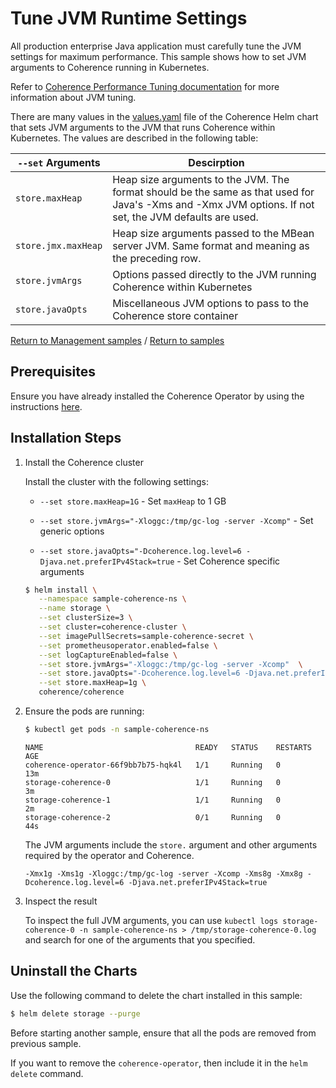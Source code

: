 # Tune JVM Runtime Settings

All production enterprise Java application must carefully tune the JVM settings for maximum performance. This sample shows how to set JVM arguments to Coherence running in Kubernetes.

Refer to [Coherence Performance Tuning
documentation](https://docs.oracle.com/middleware/12213/coherence/administer/performance-tuning.htm#GUID-2A0BC9E6-C3AA-4012-B3D8-EC51963B0CEB) for more information about JVM tuning.

There are many values in the
[values.yaml](https://github.com/oracle/coherence-operator/blob/master/operator/src/main/helm/coherence/values.yaml)
file of the Coherence Helm chart that sets JVM arguments to the JVM that runs Coherence within Kubernetes. The values are described in the following table:

| `--set` Arguments | Descirption |
|------------------------|---------|
| `store.maxHeap`        | Heap size arguments to the JVM. The format should be the same as that used for Java's -Xms and -Xmx JVM options. If not set, the JVM defaults are used. |
| `store.jmx.maxHeap` | Heap size arguments passed to the MBean server JVM.  Same format and meaning as the preceding row. |
| `store.jvmArgs` | Options passed directly to the JVM running Coherence within Kubernetes |
| `store.javaOpts` | Miscellaneous JVM options to pass to the Coherence store container |

[Return to Management samples](../) / [Return to samples](../../README.md#list-of-samples)

## Prerequisites

Ensure you have already installed the Coherence Operator by using the instructions [here](../../README.md#install-the-coherence-operator).

## Installation Steps
                    
1. Install the Coherence cluster

   Install the cluster with the following settings:
   
   * `--set store.maxHeap=1G` - Set `maxHeap` to 1 GB
   
   * `--set store.jvmArgs="-Xloggc:/tmp/gc-log -server -Xcomp"` - Set generic options
   
   * `--set store.javaOpts="-Dcoherence.log.level=6 -Djava.net.preferIPv4Stack=true` - Set Coherence specific arguments

   ```bash
   $ helm install \
      --namespace sample-coherence-ns \
      --name storage \
      --set clusterSize=3 \
      --set cluster=coherence-cluster \
      --set imagePullSecrets=sample-coherence-secret \
      --set prometheusoperator.enabled=false \
      --set logCaptureEnabled=false \
      --set store.jvmArgs="-Xloggc:/tmp/gc-log -server -Xcomp"  \
      --set store.javaOpts="-Dcoherence.log.level=6 -Djava.net.preferIPv4Stack=true" \
      --set store.maxHeap=1g \
      coherence/coherence
   ```

1. Ensure the pods are running:

   ```bash
   $ kubectl get pods -n sample-coherence-ns
   ```
   ```console
   NAME                                  READY   STATUS    RESTARTS   AGE
   coherence-operator-66f9bb7b75-hqk4l   1/1     Running   0          13m
   storage-coherence-0                   1/1     Running   0          3m
   storage-coherence-1                   1/1     Running   0          2m
   storage-coherence-2                   0/1     Running   0          44s
   ```

   The JVM arguments include the `store.` argument and other arguments required by the operator and Coherence.

   ```
   -Xmx1g -Xms1g -Xloggc:/tmp/gc-log -server -Xcomp -Xms8g -Xmx8g -Dcoherence.log.level=6 -Djava.net.preferIPv4Stack=true
   ```

1. Inspect the result

   To inspect the full JVM arguments, you can use `kubectl logs storage-coherence-0 -n sample-coherence-ns > /tmp/storage-coherence-0.log` and search for one of the arguments that you specified.

## Uninstall the Charts

Use the following command to delete the chart installed in this sample:

```bash
$ helm delete storage --purge
```

Before starting another sample, ensure that all the pods are removed from previous sample.

If you want to remove the `coherence-operator`, then include it in the `helm delete` command.
